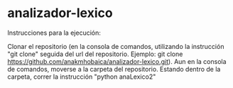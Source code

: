 # analizador-lexico

Instrucciones para la ejecución:

Clonar el repositorio (en la consola de comandos, utilizando la instrucción "git clone" seguida del url del repositorio. Ejemplo: git clone https://github.com/anakmhobaica/analizador-lexico.git).
Aun en la consola de comandos, moverse a la carpeta del repositorio.
Estando dentro de la carpeta, correr la instrucción "python anaLexico2" 
